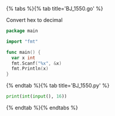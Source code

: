{% tabs %}{% tab title='BJ_1550.go' %}

Convert hex to decimal

```go
package main

import "fmt"

func main() {
  var x int
  fmt.Scanf("%x", &x)
  fmt.Println(x)
}
```

{% endtab %}{% tab title='BJ_1550.py' %}

```py
print(int(input(), 16))
```

{% endtab %}{% endtabs %}
